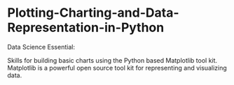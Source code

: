 # Plotting-Charting-and-Data-Representation-in-Python

Data Science Essential:

Skills for building basic charts using the Python based Matplotlib tool kit.
Matplotlib is a powerful open source tool kit for representing and visualizing data. 
